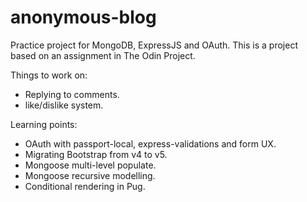 # anonymous-blog

Practice project for MongoDB, ExpressJS and OAuth. This is a project based on an assignment in The Odin Project.

Things to work on:

- Replying to comments.
- like/dislike system.

Learning points:

- OAuth with passport-local, express-validations and form UX.
- Migrating Bootstrap from v4 to v5.
- Mongoose multi-level populate.
- Mongoose recursive modelling.
- Conditional rendering in Pug.

